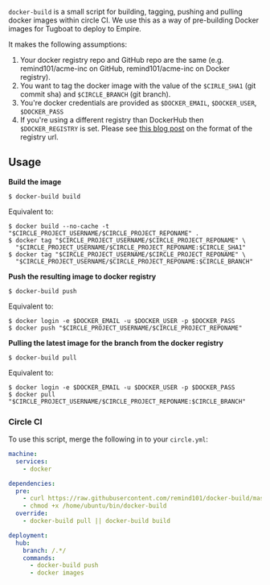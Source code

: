 `docker-build` is a small script for building, tagging, pushing and pulling docker images within circle CI. We use this as a way of pre-building Docker images for Tugboat to deploy to Empire.

It makes the following assumptions:

1. Your docker registry repo and GitHub repo are the same (e.g. remind101/acme-inc on GitHub, remind101/acme-inc on Docker registry).
2. You want to tag the docker image with the value of the `$CIRLE_SHA1` (git commit sha) and `$CIRCLE_BRANCH` (git branch).
3. You're docker credentials are provided as `$DOCKER_EMAIL`, `$DOCKER_USER`, `$DOCKER_PASS`
4. If you're using a different registry than DockerHub then `$DOCKER_REGISTRY` is set. Please see [this blog post][private_registry] on the format of the registry url.

## Usage

**Build the image**

```console
$ docker-build build
```

Equivalent to:

```console
$ docker build --no-cache -t "$CIRCLE_PROJECT_USERNAME/$CIRCLE_PROJECT_REPONAME" .
$ docker tag "$CIRCLE_PROJECT_USERNAME/$CIRCLE_PROJECT_REPONAME" \
  "$CIRCLE_PROJECT_USERNAME/$CIRCLE_PROJECT_REPONAME:$CIRCLE_SHA1"
$ docker tag "$CIRCLE_PROJECT_USERNAME/$CIRCLE_PROJECT_REPONAME" \
  "$CIRCLE_PROJECT_USERNAME/$CIRCLE_PROJECT_REPONAME:$CIRCLE_BRANCH"
```

**Push the resulting image to docker registry**

```console
$ docker-build push
```

Equivalent to:

```console
$ docker login -e $DOCKER_EMAIL -u $DOCKER_USER -p $DOCKER_PASS
$ docker push "$CIRCLE_PROJECT_USERNAME/$CIRCLE_PROJECT_REPONAME"
```

**Pulling the latest image for the branch from the docker registry**

```console
$ docker-build pull
```

Equivalent to:

```console
$ docker login -e $DOCKER_EMAIL -u $DOCKER_USER -p $DOCKER_PASS
$ docker pull
"$CIRCLE_PROJECT_USERNAME/$CIRCLE_PROJECT_REPONAME:$CIRCLE_BRANCH"
```

### Circle CI

To use this script, merge the following in to your `circle.yml`:

```yml
machine:
  services:
    - docker

dependencies:
  pre:
    - curl https://raw.githubusercontent.com/remind101/docker-build/master/docker-build > /home/ubuntu/bin/docker-build
    - chmod +x /home/ubuntu/bin/docker-build
  override:
    - docker-build pull || docker-build build

deployment:
  hub:
    branch: /.*/
    commands:
      - docker-build push
      - docker images
```

[private_registry]: https://blog.docker.com/2013/07/how-to-use-your-own-registry/

